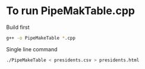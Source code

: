 #   To run PipeMakTable.cpp
Build first

```bash
g++ -o PipeMakeTable *.cpp
```
Single line command 

```bash
./PipeMakeTable < presidents.csv > presidents.html
```
